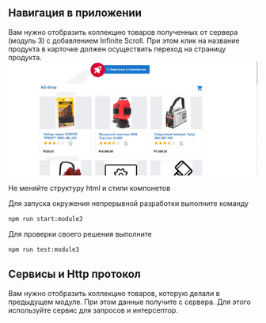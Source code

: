 ## Навигация в приложении

Вам нужно отобразить коллекцию товаров полученных от сервера (модуль 3) с добавлением Infinite Scroll. При этом клик на название продукта в карточке должен осуществить переход на страницу продукта.
![Demo](assets/demo.gif)

Не меняйте структуру html и стили компонетов

Для запуска окружения непрерывной разработки выполните команду

```bash
npm run start:module3
```

Для проверки своего решения выполните

```bash
npm run test:module3
```

## Cервисы и Http протокол

Вам нужно отобразить коллекцию товаров, которую делали в предыдущем модуле. При этом данные получите с сервера. Для этого используйте сервис для запросов и интерсептор.
